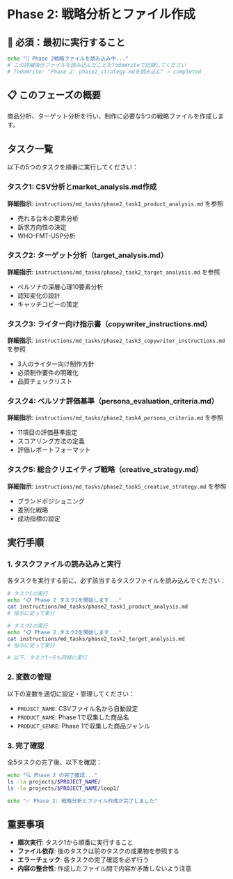 # Phase 2: 戦略分析とファイル作成

## 🚨 必須：最初に実行すること
```bash
echo "📖 Phase 2戦略ファイルを読み込み中..."
# この詳細指示ファイルを読み込んだことをTodoWriteで記録してください
# TodoWrite: "Phase 2: phase2_strategy.mdを読み込む" → completed
```

## 📋 このフェーズの概要
商品分析、ターゲット分析を行い、制作に必要な5つの戦略ファイルを作成します。

## タスク一覧
以下の5つのタスクを順番に実行してください：

### タスク1: CSV分析とmarket_analysis.md作成
**詳細指示**: `instructions/md_tasks/phase2_task1_product_analysis.md` を参照
- 売れる台本の要素分析
- 訴求方向性の決定
- WHO-FMT-USP分析

### タスク2: ターゲット分析（target_analysis.md）
**詳細指示**: `instructions/md_tasks/phase2_task2_target_analysis.md` を参照
- ペルソナの深層心理10要素分析
- 認知変化の設計
- キャッチコピーの策定

### タスク3: ライター向け指示書（copywriter_instructions.md）
**詳細指示**: `instructions/md_tasks/phase2_task3_copywriter_instructions.md` を参照
- 3人のライター向け制作方針
- 必須制作要件の明確化
- 品質チェックリスト

### タスク4: ペルソナ評価基準（persona_evaluation_criteria.md）
**詳細指示**: `instructions/md_tasks/phase2_task4_persona_criteria.md` を参照
- 11項目の評価基準設定
- スコアリング方法の定義
- 評価レポートフォーマット

### タスク5: 総合クリエイティブ戦略（creative_strategy.md）
**詳細指示**: `instructions/md_tasks/phase2_task5_creative_strategy.md` を参照
- ブランドポジショニング
- 差別化戦略
- 成功指標の設定

## 実行手順

### 1. タスクファイルの読み込みと実行
各タスクを実行する前に、必ず該当するタスクファイルを読み込んでください：

```bash
# タスク1の実行
echo "📋 Phase 2 タスク1を開始します..."
cat instructions/md_tasks/phase2_task1_product_analysis.md
# 指示に従って実行

# タスク2の実行
echo "📋 Phase 2 タスク2を開始します..."
cat instructions/md_tasks/phase2_task2_target_analysis.md
# 指示に従って実行

# 以下、タスク3〜5も同様に実行
```

### 2. 変数の管理
以下の変数を適切に設定・管理してください：
- `PROJECT_NAME`: CSVファイル名から自動設定
- `PRODUCT_NAME`: Phase 1で収集した商品名
- `PRODUCT_GENRE`: Phase 1で収集した商品ジャンル

### 3. 完了確認
全5タスクの完了後、以下を確認：
```bash
echo "🔍 Phase 2 の完了確認..."
ls -la projects/$PROJECT_NAME/
ls -la projects/$PROJECT_NAME/loop1/

echo "✅ Phase 2: 戦略分析とファイル作成が完了しました"
```

## 重要事項
- **順次実行**: タスク1から順番に実行すること
- **ファイル依存**: 後のタスクは前のタスクの成果物を参照する
- **エラーチェック**: 各タスクの完了確認を必ず行う
- **内容の整合性**: 作成したファイル間で内容が矛盾しないよう注意 